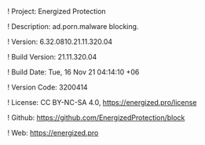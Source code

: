 ! Project: Energized Protection

! Description: ad.porn.malware blocking.

! Version: 6.32.0810.21.11.320.04

! Build Version: 21.11.320.04

! Build Date: Tue, 16 Nov 21 04:14:10 +06

! Version Code: 3200414

! License: CC BY-NC-SA 4.0, https://energized.pro/license

! Github: https://github.com/EnergizedProtection/block

! Web: https://energized.pro
